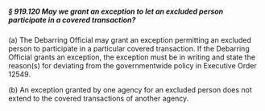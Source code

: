 ##### § 919.120 May we grant an exception to let an excluded person participate in a covered transaction? #####

(a) The Debarring Official may grant an exception permitting an excluded person to participate in a particular covered transaction. If the Debarring Official grants an exception, the exception must be in writing and state the reason(s) for deviating from the governmentwide policy in Executive Order 12549.

(b) An exception granted by one agency for an excluded person does not extend to the covered transactions of another agency.